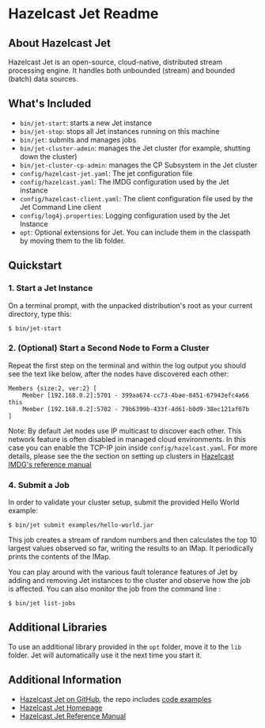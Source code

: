 Hazelcast Jet Readme
======================

About Hazelcast Jet
-------------------
 
Hazelcast Jet is an open-source, cloud-native, distributed stream
processing engine. It handles both unbounded (stream) and bounded 
(batch) data sources.

What's Included
---------------

* `bin/jet-start`: starts a new Jet instance
* `bin/jet-stop`: stops all Jet instances running on this machine
* `bin/jet`: submits and manages jobs
* `bin/jet-cluster-admin`: manages the Jet cluster (for example, shutting
  down the cluster)
* `bin/jet-cluster-cp-admin`: manages the CP Subsystem in the Jet cluster
* `config/hazelcast-jet.yaml`: The jet configuration file
* `config/hazelcast.yaml`: The IMDG configuration used by the Jet instance
* `config/hazelcast-client.yaml`: The client configuration file used by the 
  Jet Command Line client
* `config/log4j.properties`: Logging configuration used by the Jet Instance
* `opt`: Optional extensions for Jet. You can include them in the classpath by moving
them to the lib folder.
   
Quickstart
----------

### 1. Start a Jet Instance

On a terminal prompt, with the unpacked distribution's root as your current
directory, type this:

```
$ bin/jet-start
```

### 2. (Optional) Start a Second Node to Form a Cluster

Repeat the first step on the terminal and within the log output you
should see the text like below, after the nodes have discovered each other: 

```
Members {size:2, ver:2} [
	Member [192.168.0.2]:5701 - 399aa674-cc73-4bae-8451-67943efc4a66 this
	Member [192.168.0.2]:5702 - 79b6399b-433f-4d61-b0d9-38ec121af07b
]
```

Note: By default Jet nodes use IP multicast to discover each other. This
network feature is often disabled in managed cloud environments. In this 
case you can enable the TCP-IP join inside 
`config/hazelcast.yaml`. For more details, please see the the section on
setting up clusters in [Hazelcast IMDG's reference
manual](https://docs.hazelcast.org/docs/4.0/manual/html-single/index.html#setting-up-clusters)

### 4. Submit a Job

In order to validate your cluster setup, submit the provided Hello World
example:

```
$ bin/jet submit examples/hello-world.jar
```

This job creates a stream of random numbers and then calculates the
top 10 largest values observed so far, writing the results to an IMap.
It periodically prints the contents of the IMap.
 
You can play around with the various fault tolerance features of Jet by
adding and removing Jet instances to the cluster and observe how the job
is affected. You can also monitor the job from the command line :

```
$ bin/jet list-jobs
```

Additional Libraries
--------------------

To use an additional library provided in the `opt` folder,
move it to the `lib` folder. Jet will automatically use it the next time you 
start it.


Additional Information
----------------------

* [Hazelcast Jet on GitHub](https://github.com/hazelcast-jet), the repo includes [code examples](https://github.com/hazelcast/hazelcast-jet/tree/master/examples)
* [Hazelcast Jet Homepage](https://jet.hazelcast.org)
* [Hazelcast Jet Reference Manual](https://docs.hazelcast.org/docs/jet/latest/manual/)

